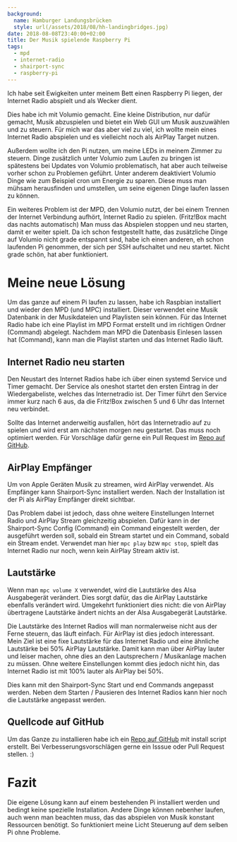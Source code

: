 ```yaml
---
background:
  name: Hamburger Landungsbrücken
  style: url(/assets/2018/08/hh-landingbridges.jpg)
date: 2018-08-08T23:40:00+02:00
title: Der Musik spielende Raspberry Pi
tags:
  - mpd
  - internet-radio
  - shairport-sync
  - raspberry-pi
---
```


Ich habe seit Ewigkeiten unter meinem Bett einen Raspberry Pi liegen, der Internet Radio abspielt und als Wecker dient.

Dies habe ich mit Volumio gemacht.
Eine kleine Distribution, nur dafür gemacht, Musik abzuspielen und bietet ein Web GUI um Musik auszuwählen und zu steuern.
Für mich war das aber viel zu viel, ich wollte mein eines Internet Radio abspielen und es vielleicht noch als AirPlay Target nutzen.

Außerdem wollte ich den Pi nutzen, um meine LEDs in meinem Zimmer zu steuern.
Dinge zusätzlich unter Volumio zum Laufen zu bringen ist spätestens bei Updates von Volumio problematisch, hat aber auch teilweise vorher schon zu Problemen geführt.
Unter anderem deaktiviert Volumio Dinge wie zum Beispiel cron um Energie zu sparen.
Diese muss man mühsam herausfinden und umstellen, um seine eigenen Dinge laufen lassen zu können.

Ein weiteres Problem ist der MPD, den Volumio nutzt, der bei einem Trennen der Internet Verbindung aufhört, Internet Radio zu spielen. (Fritz!Box macht das nachts automatisch)
Man muss das Abspielen stoppen und neu starten, damit er weiter spielt.
Da ich schon festgestellt hatte, das zusätzliche Dinge auf Volumio nicht grade entspannt sind, habe ich einen anderen, eh schon laufenden Pi genommen, der sich per SSH aufschaltet und neu startet.
Nicht grade schön, hat aber funktioniert.

# Meine neue Lösung

Um das ganze auf einem Pi laufen zu lassen, habe ich Raspbian installiert und wieder den MPD (und MPC) installiert.
Dieser verwendet eine Musik Datenbank in der Musikdateien und Playlisten sein können.
Für das Internet Radio habe ich eine Playlist im MPD Format erstellt und im richtigen Ordner (Command) abgelegt.
Nachdem man MPD die Datenbasis Einlesen lassen hat (Command), kann man die Playlist starten und das Internet Radio läuft.

## Internet Radio neu starten

Den Neustart des Internet Radios habe ich über einen systemd Service und Timer gemacht.
Der Service als oneshot startet den ersten Eintrag in der Wiedergabeliste, welches das Internetradio ist.
Der Timer führt den Service immer kurz nach 6 aus, da die Fritz!Box zwischen 5 und 6 Uhr das Internet neu verbindet.

Sollte das Internet anderweitig ausfallen, hört das Internetradio auf zu spielen und wird erst am nächsten morgen neu gestartet.
Das muss noch optimiert werden.
Für Vorschläge dafür gerne ein Pull Request im [Repo auf GitHub](https://github.com/EdJoPaTo/mpdPi).

## AirPlay Empfänger

Um von Apple Geräten Musik zu streamen, wird AirPlay verwendet.
Als Empfänger kann Shairport-Sync installiert werden.
Nach der Installation ist der Pi als AirPlay Empfänger direkt sichtbar.

Das Problem dabei ist jedoch, dass ohne weitere Einstellungen Internet Radio und AirPlay Stream gleichzeitig abspielen.
Dafür kann in der Shairport-Sync Config (Command) ein Command eingestellt werden, der ausgeführt werden soll, sobald ein Stream startet und ein Command, sobald ein Stream endet.
Verwendet man hier `mpc play` bzw `mpc stop`, spielt das Internet Radio nur noch, wenn kein AirPlay Stream aktiv ist.

## Lautstärke

Wenn man `mpc volume X` verwendet, wird die Lautstärke des Alsa Ausgabegerät verändert.
Dies sorgt dafür, das die AirPlay Lautstärke ebenfalls verändert wird.
Umgekehrt funktioniert dies nicht: die von AirPlay übertragene Lautstärke ändert nichts an der Alsa Ausgabegerät Lautstärke.

Die Lautstärke des Internet Radios will man normalerweise nicht aus der Ferne steuern, das läuft einfach.
Für AirPlay ist dies jedoch interessant.
Mein Ziel ist eine fixe Lautstärke für das Internet Radio und eine ähnliche Lautstärke bei 50% AirPlay Lautstärke.
Damit kann man über AirPlay lauter und leiser machen, ohne dies an den Lautsprechern / Musikanlage machen zu müssen.
Ohne weitere Einstellungen kommt dies jedoch nicht hin, das Internet Radio ist mit 100% lauter als AirPlay bei 50%.

Dies kann mit den Shairport-Sync Start und end Commands angepasst werden.
Neben dem Starten / Pausieren des Internet Radios kann hier noch die Lautstärke angepasst werden.

## Quellcode auf GitHub

Um das Ganze zu installieren habe ich ein [Repo auf GitHub](https://github.com/EdJoPaTo/mpdPi) mit install script erstellt.
Bei Verbesserungsvorschlägen gerne ein Isssue oder Pull Request stellen. :)

# Fazit

Die eigene Lösung kann auf einem bestehenden Pi installiert werden und bedingt keine spezielle Installation.
Andere Dinge können nebenher laufen, auch wenn man beachten muss, das das abspielen von Musik konstant Ressourcen benötigt.
So funktioniert meine Licht Steuerung auf dem selben Pi ohne Probleme.
